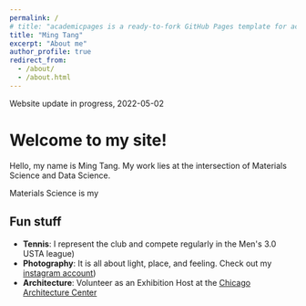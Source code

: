 ```yaml
---
permalink: /
# title: "academicpages is a ready-to-fork GitHub Pages template for academic personal websites"
title: "Ming Tang"
excerpt: "About me"
author_profile: true
redirect_from:
  - /about/
  - /about.html
---
```


Website update in progress, 2022-05-02

# Welcome to my site!

Hello, my name is Ming Tang. My work lies at the intersection of Materials Science and Data Science.

Materials Science is my


## Fun stuff
- **Tennis**: I represent the club and compete regularly in the Men's 3.0 USTA league)
- **Photography**: It is all about light, place, and feeling. Check out my [instagram account](https://www.instagram.com/tangming2008/?hl=en))
- **Architecture**: Volunteer as an Exhibition Host at the [Chicago Architecture Center](https://www.architecture.org/)

<!--
* Work hard and play harder

-->
